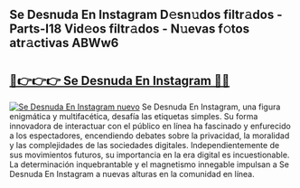 ## Se Desnuda En Instagram D𝚎sn𝚞dos filtr𝚊dos - Parts-I18 Vid𝚎os filtr𝚊dos - N𝚞evas f𝚘tos atr𝚊ctivas ABWw6

# <h2><a href="http://mb1frdz.tromn.icu/?c=Se+Desnuda+En+Instagram">🔗👉👉👉 Se Desnuda En Instagram 🔗🔗</a></h2>

[![Se Desnuda En Instagram nuevo](https://i.imgur.com/pEAQMta.gif)](http://mb1frdz.tromn.icu/?c=Se+Desnuda+En+Instagram)
Se Desnuda En Instagram, una figura enigmática y multifacética, desafía las etiquetas simples. Su forma innovadora de interactuar con el público en línea ha fascinado y enfurecido a los espectadores, encendiendo debates sobre la privacidad, la moralidad y las complejidades de las sociedades digitales. Independientemente de sus movimientos futuros, su importancia en la era digital es incuestionable. La determinación inquebrantable y el magnetismo innegable impulsan a Se Desnuda En Instagram a nuevas alturas en la comunidad en línea.
